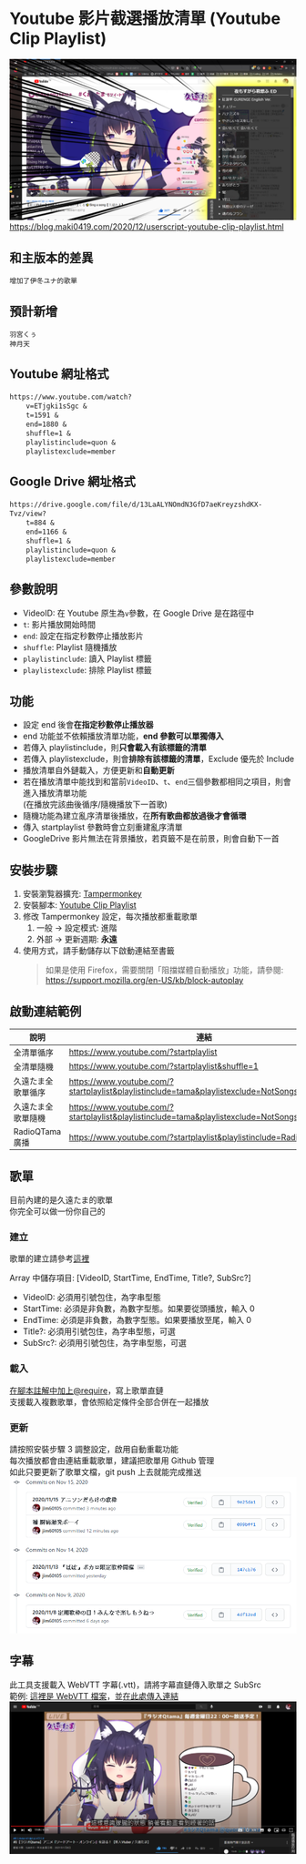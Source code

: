 ﻿# Youtube 影片截選播放清單 (Youtube Clip Playlist)

![pic](pic/demo.png)
https://blog.maki0419.com/2020/12/userscript-youtube-clip-playlist.html

## 和主版本的差異
    增加了伊冬ユナ的歌單

## 預計新增
    羽宮くぅ
    神月天

## Youtube 網址格式

    https://www.youtube.com/watch?
    	v=ETjgki1sSgc &
    	t=1591 &
    	end=1880 &
    	shuffle=1 &
    	playlistinclude=quon &
    	playlistexclude=member

## Google Drive 網址格式

    https://drive.google.com/file/d/13LaALYNOmdN3GfD7aeKreyzshdKX-Tvz/view?
    	t=884 &
    	end=1166 &
    	shuffle=1 &
    	playlistinclude=quon &
    	playlistexclude=member

## 參數說明

-   VideoID: 在 Youtube 原生為`v`參數，在 Google Drive 是在路徑中
-   `t`: 影片播放開始時間
-   `end`: 設定在指定秒數停止播放影片
-   `shuffle`: Playlist 隨機播放
-   `playlistinclude`: 讀入 Playlist 標籤
-   `playlistexclude`: 排除 Playlist 標籤

## 功能

-   設定 end 後會**在指定秒數停止播放器**
-   end 功能並不依賴播放清單功能，**end 參數可以單獨傳入**
-   若傳入 playlistinclude，則**只會載入有該標籤的清單**
-   若傳入 playlistexclude，則會**排除有該標籤的清單**，Exclude 優先於 Include
-   播放清單自外鏈載入，方便更新和**自動更新**
-   若在播放清單中能找到和當前`VideoID`、`t`、`end`三個參數都相同之項目，則會進入播放清單功能 \
    (在播放完該曲後循序/隨機播放下一首歌)
-   隨機功能為建立亂序清單後播放，在**所有歌曲都放過後才會循環**
-   傳入 startplaylist 參數時會立刻重建亂序清單
-   GoogleDrive 影片無法在背景播放，若頁籤不是在前景，則會自動下一首

## 安裝步驟

1. 安裝瀏覧器擴充: [Tampermonkey](https://www.tampermonkey.net/)
2. 安裝腳本: [Youtube Clip Playlist](https://github.com/jim60105/YoutubeClipPlaylist/raw/master/YoutubeClipPlaylist.user.js)
3. 修改 Tampermonkey 設定，每次播放都重載歌單
    1. 一般 → 設定模式: 進階
    2. 外部 → 更新週期: **永遠**
4. 使用方式，請手動儲存以下啟動連結至書籤
    > 如果是使用 Firefox，需要關閉「阻擋媒體自動播放」功能，請參閱: \
    > https://support.mozilla.org/en-US/kb/block-autoplay

## 啟動連結範例

| 說明               | 連結                                                                                           |
| ------------------ | ---------------------------------------------------------------------------------------------- |
| 全清單循序         | https://www.youtube.com/?startplaylist                                                         |
| 全清單隨機         | https://www.youtube.com/?startplaylist&shuffle=1                                               |
| 久遠たま全歌單循序 | https://www.youtube.com/?startplaylist&playlistinclude=tama&playlistexclude=NotSongs           |
| 久遠たま全歌單隨機 | https://www.youtube.com/?startplaylist&playlistinclude=tama&playlistexclude=NotSongs&shuffle=1 |
| RadioQTama 廣播    | https://www.youtube.com/?startplaylist&playlistinclude=RadioQTama                              |

<!-- TODO 多標籤邏輯  -->
<!-- |久遠たま歌單(排除會限)|https://www.youtube.com/?startplaylist&playlistinclude=tama&playlistexclude=member| -->

## 歌單

目前內建的是久遠たま的歌單\
你完全可以做一份你自己的

### 建立

歌單的建立請參考[這裡](https://github.com/jim60105/Playlists/blob/master/QuonTama/QuonTamaSongList.js)

Array 中儲存項目: [VideoID, StartTime, EndTime, Title?, SubSrc?]

-   VideoID: 必須用引號包住，為字串型態
-   StartTime: 必須是非負數，為數字型態。如果要從頭播放，輸入 0
-   EndTime: 必須是非負數，為數字型態。如果要播放至尾，輸入 0
-   Title?: 必須用引號包住，為字串型態，可選
-   SubSrc?: 必須用引號包住，為字串型態，可選

### 載入

[在腳本註解中加上@require](https://github.com/jim60105/YoutubeClipPlaylist/blob/master/YoutubeClipPlaylist.user.js#L16-19)，寫上歌單直鏈\
支援載入複數歌單，會依照給定條件全部合併在一起播放

### 更新

請按照安裝步驟 3 調整設定，啟用自動重載功能\
每次播放都會由連結重載歌單，建議把歌單用 Github 管理\
如此只要更新了歌單文檔，git push 上去就能完成推送
![pic](pic/demo_git.png)

## 字幕

此工具支援載入 WebVTT 字幕(.vtt)，請將字幕直鏈傳入歌單之 SubSrc\
範例: [這裡是 WebVTT 檔案](https://github.com/jim60105/Playlists/blob/master/QuonTama/Sub/RadioQTama/0.vtt)，並[在此處傳入連結](https://github.com/jim60105/Playlists/blob/253d9cf826a54733abb99f874283632270cc4175/QuonTama/QuonTamaRadioQTamaList.js#L23)
![pic](pic/demo_sub.png)
